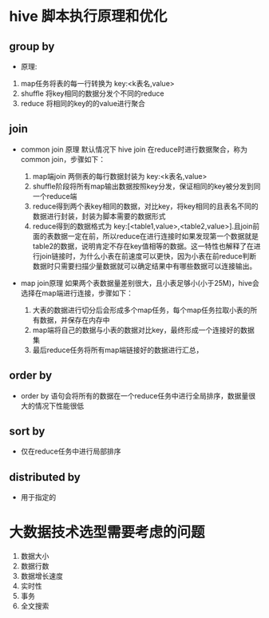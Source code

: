 # hive 脚本执行原理和优化
## group by
+ 原理: 
1. map任务将表的每一行转换为 key:<k表名,value>
2. shuffle 将key相同的数据分发个不同的reduce
3. reduce 将相同的key的的value进行聚合
 

## join
+ common join 原理
默认情况下 hive join 在reduce时进行数据聚合，称为common join，步骤如下：
	1. map端join 两侧表的每行数据封装为 key:<k表名,value>
	2. shuffle阶段将所有map输出数据按照key分发，保证相同的key被分发到同一个reduce端
	3. reduce得到两个表key相同的数据，对比key，将key相同的且表名不同的数据进行封装，封装为脚本需要的数据形式
	4. reduce得到的数据格式为 key:[<table1,value>,<table2,value>].且join前面的表数据一定在前，所以reduce在进行连接时如果发现第一个数据就是table2的数据，说明肯定不存在key值相等的数据。这一特性也解释了在进行join链接时，为什么小表在前速度可以更快，因为小表在前reduce判断数据时只需要扫描少量数据就可以确定结果中有哪些数据可以连接输出。

+ map join原理
如果两个表数据量差别很大，且小表足够小(小于25M)，hive会选择在map端进行连接，步骤如下：
	1. 大表的数据进行切分后会形成多个map任务，每个map任务拉取小表的所有数据，并保存在内存中
	2. map端将自己的数据与小表的数据对比key，最终形成一个连接好的数据集
	3. 最后reduce任务将所有map端链接好的数据进行汇总，

## order by
+ order by 语句会将所有的数据在一个reduce任务中进行全局排序，数据量很大的情况下性能很低

## sort by
+ 仅在reduce任务中进行局部排序

## distributed by
+ 用于指定的

# 大数据技术选型需要考虑的问题
1. 数据大小
2. 数据行数
3. 数据增长速度
4. 实时性
5. 事务
6. 全文搜索
